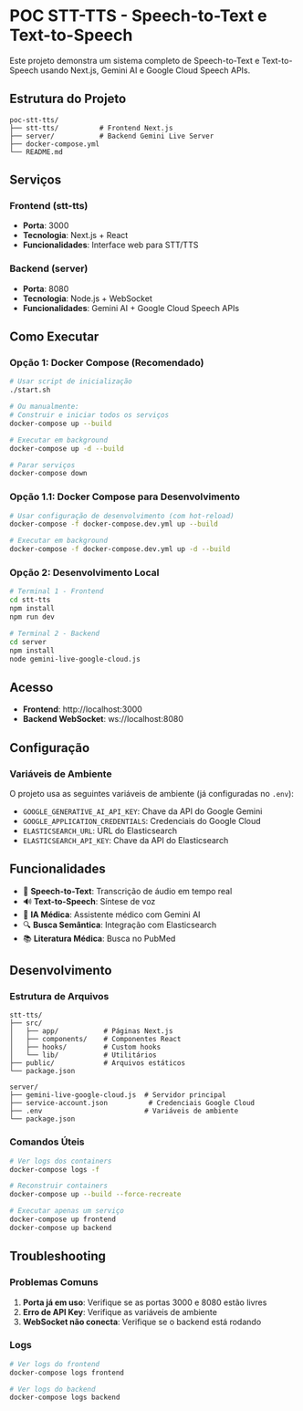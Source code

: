 # POC STT-TTS - Speech-to-Text e Text-to-Speech

Este projeto demonstra um sistema completo de Speech-to-Text e Text-to-Speech usando Next.js, Gemini AI e Google Cloud Speech APIs.

## Estrutura do Projeto

```
poc-stt-tts/
├── stt-tts/          # Frontend Next.js
├── server/           # Backend Gemini Live Server
├── docker-compose.yml
└── README.md
```

## Serviços

### Frontend (stt-tts)
- **Porta**: 3000
- **Tecnologia**: Next.js + React
- **Funcionalidades**: Interface web para STT/TTS

### Backend (server)
- **Porta**: 8080
- **Tecnologia**: Node.js + WebSocket
- **Funcionalidades**: Gemini AI + Google Cloud Speech APIs

## Como Executar

### Opção 1: Docker Compose (Recomendado)

```bash
# Usar script de inicialização
./start.sh

# Ou manualmente:
# Construir e iniciar todos os serviços
docker-compose up --build

# Executar em background
docker-compose up -d --build

# Parar serviços
docker-compose down
```

### Opção 1.1: Docker Compose para Desenvolvimento

```bash
# Usar configuração de desenvolvimento (com hot-reload)
docker-compose -f docker-compose.dev.yml up --build

# Executar em background
docker-compose -f docker-compose.dev.yml up -d --build
```

### Opção 2: Desenvolvimento Local

```bash
# Terminal 1 - Frontend
cd stt-tts
npm install
npm run dev

# Terminal 2 - Backend
cd server
npm install
node gemini-live-google-cloud.js
```

## Acesso

- **Frontend**: http://localhost:3000
- **Backend WebSocket**: ws://localhost:8080

## Configuração

### Variáveis de Ambiente

O projeto usa as seguintes variáveis de ambiente (já configuradas no `.env`):

- `GOOGLE_GENERATIVE_AI_API_KEY`: Chave da API do Google Gemini
- `GOOGLE_APPLICATION_CREDENTIALS`: Credenciais do Google Cloud
- `ELASTICSEARCH_URL`: URL do Elasticsearch
- `ELASTICSEARCH_API_KEY`: Chave da API do Elasticsearch

## Funcionalidades

- 🎤 **Speech-to-Text**: Transcrição de áudio em tempo real
- 🔊 **Text-to-Speech**: Síntese de voz
- 🤖 **IA Médica**: Assistente médico com Gemini AI
- 🔍 **Busca Semântica**: Integração com Elasticsearch
- 📚 **Literatura Médica**: Busca no PubMed

## Desenvolvimento

### Estrutura de Arquivos

```
stt-tts/
├── src/
│   ├── app/           # Páginas Next.js
│   ├── components/    # Componentes React
│   ├── hooks/         # Custom hooks
│   └── lib/           # Utilitários
├── public/            # Arquivos estáticos
└── package.json

server/
├── gemini-live-google-cloud.js  # Servidor principal
├── service-account.json          # Credenciais Google Cloud
├── .env                         # Variáveis de ambiente
└── package.json
```

### Comandos Úteis

```bash
# Ver logs dos containers
docker-compose logs -f

# Reconstruir containers
docker-compose up --build --force-recreate

# Executar apenas um serviço
docker-compose up frontend
docker-compose up backend
```

## Troubleshooting

### Problemas Comuns

1. **Porta já em uso**: Verifique se as portas 3000 e 8080 estão livres
2. **Erro de API Key**: Verifique as variáveis de ambiente
3. **WebSocket não conecta**: Verifique se o backend está rodando

### Logs

```bash
# Ver logs do frontend
docker-compose logs frontend

# Ver logs do backend
docker-compose logs backend
``` 